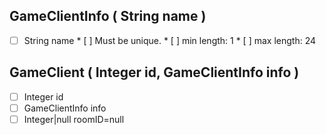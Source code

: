 ## GameClientInfo ( String name )

* [ ]  String name
       * [ ]  Must be unique.
       * [ ]  min length: 1
       * [ ]  max length: 24


## GameClient ( Integer id, GameClientInfo info )

* [ ]  Integer id
* [ ]  GameClientInfo info
* [ ]  Integer|null roomID=null
